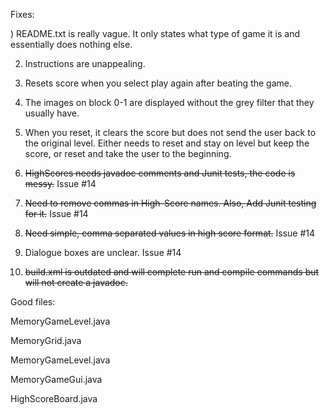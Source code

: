 Fixes:

) README.txt is really vague. It only states what type of game it is and essentially does nothing else.

2) Instructions are unappealing.

3) Resets score when you select play again after beating the game.

4) The images on block 0-1 are displayed without the grey filter that they usually have.

5) When you reset, it clears the score but does not send the user back to the original level. Either needs to reset and stay on level but keep the score, or reset and take the user to the beginning.

6) ~~HighScores needs javadoc comments and Junit tests, the code is messy.~~ Issue #14

7) ~~Need to remove commas in High-Score names. Also, Add Junit testing for it.~~ Issue #14

8) ~~Need simple, comma separated values in high score format.~~ Issue #14

9) Dialogue boxes are unclear. Issue #14

10) ~~build.xml is outdated and will complete run and compile commands but will not create a javadoc.~~


Good files: 

MemoryGameLevel.java

MemoryGrid.java

MemoryGameLevel.java

MemoryGameGui.java

HighScoreBoard.java
